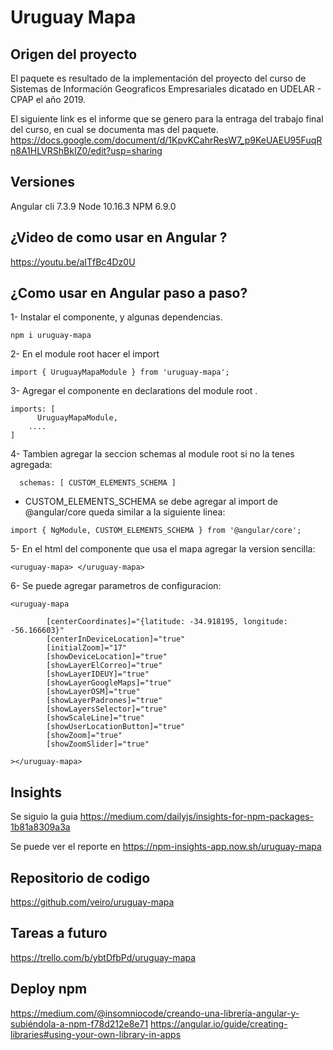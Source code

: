 
# Uruguay Mapa

## Origen del proyecto

El paquete es resultado de la implementación del proyecto del curso de Sistemas de Información Geograficos Empresariales dicatado en UDELAR - CPAP el año 2019.

El siguiente link es el informe que se genero para la entraga del trabajo final del curso, en cual se documenta mas del paquete. 
https://docs.google.com/document/d/1KpvKCahrResW7_p9KeUAEU95FuqRn8A1HLVRShBkIZ0/edit?usp=sharing

## Versiones

Angular cli 7.3.9
Node 10.16.3
NPM 6.9.0

## ¿Video de como usar en Angular ?

https://youtu.be/aITfBc4Dz0U

## ¿Como usar en Angular paso a paso?

1- Instalar el componente, y algunas dependencias.
```
npm i uruguay-mapa
```


2- En el module root hacer el import
```
import { UruguayMapaModule } from 'uruguay-mapa';
```

3- Agregar el componente en declarations del module root .
```
imports: [
      UruguayMapaModule,
    ....
]

```

4- Tambien agregar la seccion schemas al module root si no la tenes agregada:

```
  schemas: [ CUSTOM_ELEMENTS_SCHEMA ]
```
 * CUSTOM_ELEMENTS_SCHEMA  se debe agregar al import de @angular/core queda similar a la siguiente linea:
```
import { NgModule, CUSTOM_ELEMENTS_SCHEMA } from '@angular/core';
```


5- En el html del componente que usa el mapa agregar la version sencilla:
```
<uruguay-mapa> </uruguay-mapa> 
```

6- Se puede agregar parametros de configuracion:
```
<uruguay-mapa 

        [centerCoordinates]="{latitude: -34.918195, longitude: -56.166603}"
        [centerInDeviceLocation]="true"
        [initialZoom]="17"
        [showDeviceLocation]="true"
        [showLayerElCorreo]="true"
        [showLayerIDEUY]="true"
        [showLayerGoogleMaps]="true"
        [showLayerOSM]="true"
        [showLayerPadrones]="true"
        [showLayersSelector]="true"
        [showScaleLine]="true"
        [showUserLocationButton]="true"
        [showZoom]="true"
        [showZoomSlider]="true"

></uruguay-mapa> 
```

## Insights

Se siguio la guia https://medium.com/dailyjs/insights-for-npm-packages-1b81a8309a3a

Se puede ver el reporte en https://npm-insights-app.now.sh/uruguay-mapa

## Repositorio de codigo
https://github.com/veiro/uruguay-mapa

## Tareas a futuro
https://trello.com/b/ybtDfbPd/uruguay-mapa

## Deploy npm
https://medium.com/@insomniocode/creando-una-librería-angular-y-subiéndola-a-npm-f78d212e8e71
https://angular.io/guide/creating-libraries#using-your-own-library-in-apps